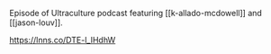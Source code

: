 Episode of Ultraculture podcast featuring [[k-allado-mcdowell]] and [[jason-louv]].

https://lnns.co/DTE-l_IHdhW
